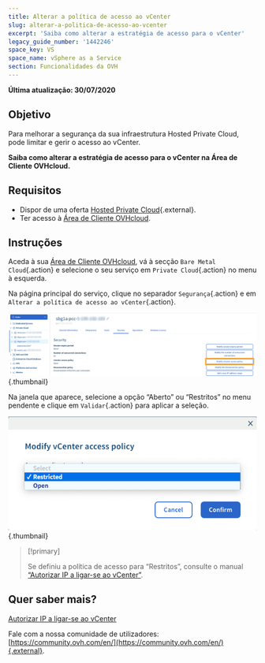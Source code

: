 ```yaml
---
title: Alterar a política de acesso ao vCenter
slug: alterar-a-politica-de-acesso-ao-vcenter
excerpt: 'Saiba como alterar a estratégia de acesso para o vCenter'
legacy_guide_number: '1442246'
space_key: VS
space_name: vSphere as a Service
section: Funcionalidades da OVH
---
```


**Última atualização: 30/07/2020**

## Objetivo

Para melhorar a segurança da sua infraestrutura Hosted Private Cloud, pode limitar e gerir o acesso ao vCenter.

**Saiba como alterar a estratégia de acesso para o vCenter na Área de Cliente OVHcloud.**

## Requisitos

- Dispor de uma oferta [Hosted Private Cloud](https://www.ovhcloud.com/pt/enterprise/products/hosted-private-cloud/){.external}.
- Ter acesso à [Área de Cliente OVHcloud](https://www.ovh.com/auth/?action=gotomanager).

## Instruções

Aceda à sua [Área de Cliente OVHcloud](https://www.ovh.com/auth/?action=gotomanager), vá à secção `Bare Metal Cloud`{.action} e selecione o seu serviço em `Private Cloud`{.action} no menu à esquerda.

Na página principal do serviço, clique no separador `Segurança`{.action} e em `Alterar a política de acesso ao vCenter`{.action}.

![Setting access policy](images/modifypolicy-01.png){.thumbnail}

Na janela que aparece, selecione a opção “Aberto” ou “Restritos” no menu pendente e clique em `Validar`{.action} para aplicar a seleção.

![Setting access policy](images/modifypolicy-02.png){.thumbnail}

> [!primary]
>
> Se definiu a política de acesso para “Restritos”, consulte o manual [“Autorizar IP a ligar-se ao vCenter”](../autorizar-ip-a-ligar-se-ao-vcenter/).
> 

## Quer saber mais?

[Autorizar IP a ligar-se ao vCenter](../autorizar-ip-a-ligar-se-ao-vcenter/)

Fale com a nossa comunidade de utilizadores: [https://community.ovh.com/en/](https://community.ovh.com/en/){.external}.


